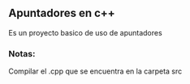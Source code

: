 ## Apuntadores en c++

Es un proyecto basico de uso de apuntadores

### Notas:
Compilar el .cpp que se encuentra en la carpeta src
